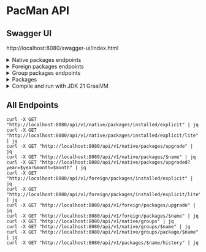 # PacMan API

## Swagger UI
http://localhost:8080/swagger-ui/index.html

<details>
  <summary>Native packages endpoints</summary>

### Get installed packages (explicit)
```bash
curl -i -X GET "http://localhost:8080/api/v1/native/packages/installed/explicit"
```

### Get installed packages (explicit). Lite version (name and version)
```bash
curl -i -X GET "http://localhost:8080/api/v1/native/packages/installed/explicit/lite"
```

### Get packages to upgrade
```bash
curl -i -X GET "http://localhost:8080/api/v1/native/packages/upgrade"
```

#### Response when root password is wrong
```
HTTP/1.1 400
{"message": "Wrong root password"}
```

#### Response when no package to upgrade
```
HTTP/1.1 204
```

### Get installed package by name
```bash
curl -i -X GET "http://localhost:8080/api/v1/native/packages/vlc"
```

#### Response when package not found
```
HTTP/1.1 404
{"message":"Package 'vlcs' not found"}
```

### Get upgraded packages
```bash
curl -i -X GET "http://localhost:8080/api/v1/native/packages/upgraded?year=$year&month=$month"
```

#### Response when no upgraded packages
```
HTTP/1.1 204
```
</details>


<details>
  <summary>Foreign packages endpoints</summary>

### Get installed packages (explicit)
```bash
curl -i -X GET "http://localhost:8080/api/v1/foreign/packages/installed/explicit"
```

### Get installed packages (explicit). Lite version (name and version)
```bash
curl -i -X GET "http://localhost:8080/api/v1/foreign/packages/installed/explicit/lite"
```

### Get packages to upgrade
```bash
curl -i -X GET "http://localhost:8080/api/v1/foreign/packages/upgrade"
```

#### Response when root password is wrong
```
HTTP/1.1 400
{"message": "Wrong root password"}
```

#### Response when no package to upgrade
```
HTTP/1.1 204
```

### Get installed package by name
```commandline
curl -i -X GET "http://localhost:8080/api/v1/foreign/packages/google-chrome"
```

#### Response when package not found
```
HTTP/1.1 404
{"message":"Package 'vlcs' not found"}
```
</details>

<details>
  <summary>Group packages endpoints</summary>

### Get groups name
```bash
curl -i -X GET "http://localhost:8080/api/v1/native/groups"
```

### Get package names by group name
```bash
curl -i -X GET "http://localhost:8080/api/v1/native/groups/{name}"
```

### Get package by package group name
```bash
curl -i -X GET "http://localhost:8080/api/v1/native/groups/package/{name}"
```
</details>

<details>
  <summary>Packages</summary>

### Get package history by name
```bash
curl -i -X GET "http://localhost:8080/api/v1/packages/$name/history"
```

</details>

<details>
  <summary>Compile and run with JDK 21 GraalVM</summary>

## Install JDK 21 GraalVM
```bash
yay -S jdk21-graalvm-bin
```

## Compile 
```bash
export JAVA_HOME=/usr/lib/jvm/java-21-graalvm
./mvnw native:compile -Pnative -DskipTests
```

## Run
```bash
./target/pacman-api 
```
</details>

## All Endpoints
```shell
curl -X GET "http://localhost:8080/api/v1/native/packages/installed/explicit" | jq
curl -X GET "http://localhost:8080/api/v1/native/packages/installed/explicit/lite" | jq
curl -X GET "http://localhost:8080/api/v1/native/packages/upgrade" | jq
curl -X GET "http://localhost:8080/api/v1/native/packages/$name" | jq
curl -X GET "http://localhost:8080/api/v1/native/packages/upgraded?year=$year&month=$month" | jq
curl -X GET "http://localhost:8080/api/v1/foreign/packages/installed/explicit" | jq
curl -X GET "http://localhost:8080/api/v1/foreign/packages/installed/explicit/lite" | jq
curl -X GET "http://localhost:8080/api/v1/foreign/packages/upgrade" | jq
curl -X GET "http://localhost:8080/api/v1/foreign/packages/$name" | jq
curl -X GET "http://localhost:8080/api/v1/native/groups" | jq
curl -X GET "http://localhost:8080/api/v1/native/groups/$name" | jq
curl -X GET "http://localhost:8080/api/v1/native/groups/package/$name" | jq
curl -X GET "http://localhost:8080/api/v1/packages/$name/history" | jq
```